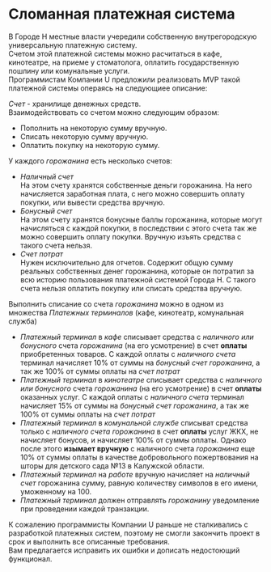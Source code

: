 # Сломанная платежная система #

В Городе Н местные власти учередили собственную внутрегородскую универсальную платежную систему.\
Счетом этой платежной системы можно расчитаться в кафе, кинотеатре, на приеме у стоматолога, оплатить государственную пошлину или комунальные услуги.\
Программистам Компании U предложили реализовать MVP такой платежной системы операясь на следующиее описание:

*Счет* - хранилище денежных средств.\
Взаимодействовать со счетом можно следующим образом:
- Пополнить на некоторую сумму вручную.
- Списать некоторую сумму вручную.
- Оплатить покупку на некоторую сумму.

У каждого *горожанина* есть несколько счетов:
- *Наличный счет*\
  На этом счету хранятся собственные деньги горожанина. На него начисляется заработная плата, с него можно совершить оплату покупки, или вывести средства вручную.
- *Бонусный счет*\
  На этом счету хранятся бонусные баллы горожанина, которые могут начисляться с каждой покупки, в последствии с этого счета так же можно совершить оплату покупки.
  Вручную изъять средства с такого счета нельзя.
- *Счет потрат*\
  Нужен исключительно для отчетов. Содержит общую сумму реальных собственных денег горожанина, которые он потратил за всю историю пользования платежной системой Города Н.
  С такого счета нельзя оплатить покупку или списать средства вручную.

Выполнить списание со счета *горожанина* можно в одном из множества *Платежных терминалов* (кафе, кинотеатр, комунальная служба)
- *Платежный терминал* в *кафе* списывает средства с *наличного или бонусного* счета *горожанина* (на его усмотрение) в счет **оплаты** приобретенных товаров. С каждой оплаты с *наличного счета* терминал начисляет 10% от суммы на *бонусный счет* *горожанина*, а так же 100% от суммы оплаты на *счет потрат*
- *Платежный терминал* в *кинотеатре* списывает средства с *наличного или бонусного* счета *горожанина* (на его усмотрение) в счет **оплаты** оказанных услуг. С каждой оплаты с *наличного счета* терминал начисляет 15% от суммы на *бонусный счет* *горожанина*, а так же 100% от суммы оплаты на *счет потрат*
- *Платежный терминал* в *комунальной службе* списыват средства только с *наличного счета горожанина* в счет **оплаты** услуг ЖКХ, не начисляет бонусов, и начисляет 100% от суммы оплаты. Однако после этого **изымает вручную** с наличного счета *горожанина* еще 10% от суммы оплаты в качестве добровольного пожертвования на шторы для детского сада №13 в Калужской области.
- *Платежный терминал* на *работе* вручную начисляет на *наличный счет* горожанина сумму, равную количеству символов в его имени, уможенному на 100.
- *Платежный терминал* должен отправлять *горожанину* уведомление при проведении каждой транзакции.

К сожалению программисты Компании U раньше не сталкивались с разработкой платежных систем, поэтому не смогли закончить проект в срок и выполнить все описанные требования.\
Вам предлагается исправить их ошибки и дописать недостоющий функционал.